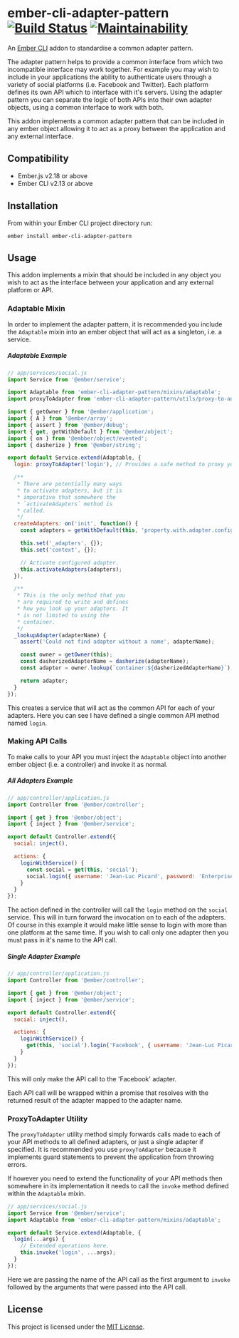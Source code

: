 # ember-cli-adapter-pattern [![Build Status](https://travis-ci.com/tomasbasham/ember-cli-adapter-pattern.svg?branch=master)](https://travis-ci.com/tomasbasham/ember-cli-adapter-pattern) [![Maintainability](https://api.codeclimate.com/v1/badges/56fc7fabc8e2cb29e1d0/maintainability)](https://codeclimate.com/github/tomasbasham/ember-cli-adapter-pattern/maintainability)

An [Ember CLI](https://ember-cli.com/) addon to standardise a common adapter
pattern.

The adapter pattern helps to provide a common interface from which two
incompatible interface may work together. For example you may wish to include
in your applications the ability to authenticate users through a variety of
social platforms (i.e. Facebook and Twitter). Each platform defines its own API
which to interface with it's servers. Using the adapter pattern you can
separate the logic of both APIs into their own adapter objects, using a common
interface to work with both.

This addon implements a common adapter pattern that can be included in any
ember object allowing it to act as a proxy between the application and any
external interface.

## Compatibility

* Ember.js v2.18 or above
* Ember CLI v2.13 or above

## Installation

From within your Ember CLI project directory run:
```
ember install ember-cli-adapter-pattern
```

## Usage

This addon implements a mixin that should be included in any object you wish to
act as the interface between your application and any external platform or API.

### Adaptable Mixin

In order to implement the adapter pattern, it is recommended you include the
`Adaptable` mixin into an ember object that will act as a singleton, i.e. a
service.

##### Adaptable Example

```JavaScript
// app/services/social.js
import Service from '@ember/service';

import Adaptable from 'ember-cli-adapter-pattern/mixins/adaptable';
import proxyToAdapter from 'ember-cli-adapter-pattern/utils/proxy-to-adapter';

import { getOwner } from '@ember/application';
import { A } from '@ember/array';
import { assert } from '@ember/debug';
import { get, getWithDefault } from '@ember/object';
import { on } from '@embber/object/evented';
import { dasherize } from '@ember/string';

export default Service.extend(Adaptable, {
  login: proxyToAdapter('login'), // Provides a safe method to proxy your API to each adapter.

  /**
   * There are potentially many ways
   * to activate adapters, but it is
   * imperative that somewhere the
   * `activateAdapters` method is
   * called.
   */
  createAdapters: on('init', function() {
    const adapters = getWithDefault(this, 'property.with.adapter.configurations', A());

    this.set('_adapters', {});
    this.set('context', {});

    // Activate configured adapter.
    this.activateAdapters(adapters);
  }),

  /**
   * This is the only method that you
   * are required to write and defines
   * how you look up your adapters. It
   * is not limited to using the
   * container.
   */
  _lookupAdapter(adapterName) {
    assert('Could not find adapter without a name', adapterName);

    const owner = getOwner(this);
    const dasherizedAdapterName = dasherize(adapterName);
    const adapter = owner.lookup(`container:${dasherizedAdapterName}`);

    return adapter;
  }
});
```

This creates a service that will act as the common API for each of your
adapters. Here you can see I have defined a single common API method named
`login`.

### Making API Calls

To make calls to your API you must inject the `Adaptable` object into another
ember object (i.e. a controller) and invoke it as normal.

##### All Adapters Example

```JavaScript
// app/controller/application.js
import Controller from '@ember/controller';

import { get } from '@ember/object';
import { inject } from '@ember/service';

export default Controller.extend({
  social: inject(),

  actions: {
    loginWithService() {
      const social = get(this, 'social');
      social.login({ username: 'Jean-Luc Picard', password: 'Enterprise-D' });
    }
  }
});
```

The action defined in the controller will call the `login` method on the
`social` service. This will in turn forward the invocation on to each of the
adapters. Of course in this example it would make little sense to login with
more than one platform at the same time. If you wish to call only one adapter
then you must pass in it's name to the API call.

##### Single Adapter Example

```JavaScript
// app/controller/application.js
import Controller from '@ember/controller';

import { get } from '@ember/object';
import { inject } from '@ember/service';

export default Controller.extend({
  social: inject(),

  actions: {
    loginWithService() {
      get(this, 'social').login('Facebook', { username: 'Jean-Luc Picard', password: 'Enterprise-D' });
    }
  }
});
```

This will only make the API call to the 'Facebook' adapter.

Each API call will be wrapped within a promise that resolves with the returned
result of the adapter mapped to the adapter name.

### ProxyToAdapter Utility

The `proxyToAdapter` utility method simply forwards calls made to each of your
API methods to all defined adapters, or just a single adapter if specified. It
is recommended you use `proxyToAdapter` because it implements guard statements
to prevent the application from throwing errors.

If however you need to extend the functionality of your API methods then
somewhere in its implementation it needs to call the `invoke` method defined
within the `Adaptable` mixin.

```JavaScript
// app/services/social.js
import Service from '@ember/service';
import Adaptable from 'ember-cli-adapter-pattern/mixins/adaptable';

export default Service.extend(Adaptable, {
  login(...args) {
    // Extended operations here.
    this.invoke('login', ...args);
  }
});
```

Here we are passing the name of the API call as the first argument to `invoke`
followed by the arguments that were passed into the API call.

## License

This project is licensed under the [MIT License](LICENSE.md).

